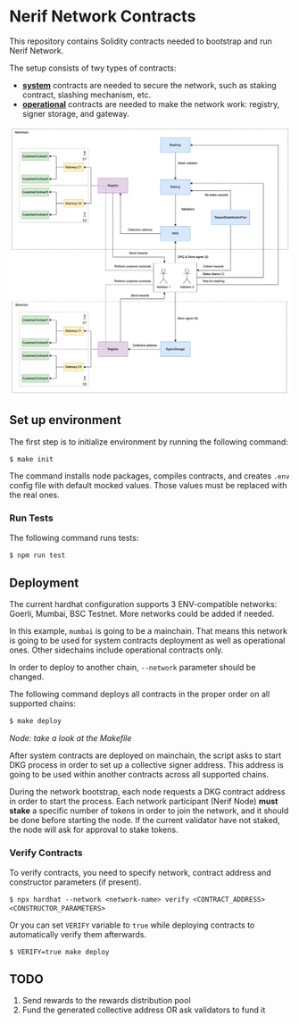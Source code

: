 # Nerif Network Contracts

This repository contains Solidity contracts needed to bootstrap and run Nerif Network.

The setup consists of twy types of contracts:
- [**system**](./contracts/system) contracts are needed to secure the network, such as staking contract, slashing mechanism, etc.
- [**operational**](./contracts/operational) contracts are needed to make the network work: registry, signer storage, and gateway.

![structure.png](./docs/structure.png)

## Set up environment

The first step is to initialize environment by running the following command:

```bash
$ make init
```

The command installs node packages, compiles contracts, and creates `.env` config file with default mocked values.
Those values must be replaced with the real ones.

### Run Tests

The following command runs tests:

```bash
$ npm run test
```

## Deployment

The current hardhat configuration supports 3 ENV-compatible networks: Goerli, Mumbai, BSC Testnet.
More networks could be added if needed.

In this example, `mumbai` is going to be a mainchain.
That means this network is going to be used for system contracts deployment as well as operational ones.
Other sidechains include operational contracts only. 

In order to deploy to another chain, `--network` parameter should be changed.

The following command deploys all contracts in the proper order on all supported chains:

```bash
$ make deploy
```

*Node: take a look at the Makefile*

After system contracts are deployed on mainchain, the script asks to start DKG process in order to set up a collective signer address.
This address is going to be used within another contracts across all supported chains.

During the network bootstrap, each node requests a DKG contract address in order to start the process.
Each network participant (Nerif Node) **must stake** a specific number of tokens in order to join the network, and it should be done before starting the node.
If the current validator have not staked, the node will ask for approval to stake tokens.

### Verify Contracts

To verify contracts, you need to specify network, contract address and constructor parameters (if present).

```
$ npx hardhat --network <network-name> verify <CONTRACT_ADDRESS> <CONSTRUCTOR_PARAMETERS>
```

Or you can set `VERIFY` variable to `true` while deploying contracts to automatically verify them afterwards.

```
$ VERIFY=true make deploy
```

## TODO

1. Send rewards to the rewards distribution pool
2. Fund the generated collective address OR ask validators to fund it